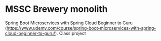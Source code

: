 # MSSC Brewery monolith

Spring Boot Microservices with Spring Cloud Beginner to Guru (https://www.udemy.com/course/spring-boot-microservices-with-spring-cloud-beginner-to-guru/). Class project
